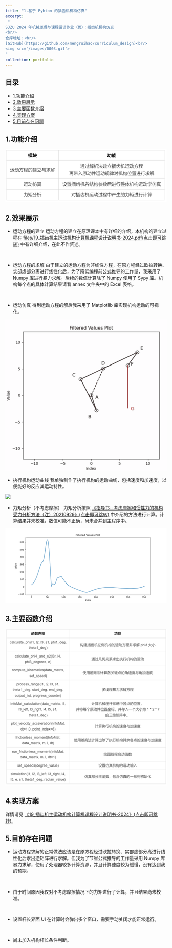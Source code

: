 ```yaml
---
title: "1.基于 Pyhton 的插齿机机构仿真"
excerpt:
 "
SJZU 2024 年机械原理与课程设计作业（优）：插齿机机构仿真
<br/>
仓库地址：<br/>
[GitHub](https://github.com/mengruihao/curriculum_design)<br/>
<img src='/images/0003.gif'>
"
collection: portfolio
---
```


## 目录
* [1.功能介绍](##1.功能介绍)
* [2.效果展示](##2.效果展示)
* [3.主要函数介绍](##3.主要函数介绍)
* [4.实现方案](##4实现方案)
* [5.目前存在问题](##5目前存在问题)


## 1.功能介绍
<img src='/images/0004.png'>


## 2.效果展示
* 运动方程的建立
运动方程的建立在原理课本中有详细的介绍，本机构的建立过程在 [files/19_插齿机主运动机构计算机课程设计说明书-2024.pdf(点击即可跳转)](files/19_插齿机主运动机构计算机课程设计说明书-2024.pdf) 中有详细介绍，在此不作赘述。
<br>

* 运动方程的求解
由于建立的运动方程为非线性方程，在原方程经过欧拉转换、实部虚部分离进行线性化后，为了降低编程前公式推导的工作量，我采用了 Numpy 库进行暴力求解。后续的数值计算除了 Numpy 使用了 Sypy 库。机构每个点的具体计算结果请看 annex 文件夹中的 Excel 表格。
<br>

* 运动仿真
得到运动方程的解后我采用了 Matplotlib 库实现机构运动的可视化。
<img src='/images/0001.gif'>
<br>

* 执行机构运动曲线
我单独制作了执行机构的运动曲线，包括速度和加速度，以便能好的反应其运动特性。
<img src='/images/0002.gif'>
<br>

* 力矩分析（不考虑摩擦）
力矩分析按照 [《指导书--考虑摩擦和惯性力的机构受力分析方法（注）20210929》(点击即可跳转)](https://github.com/mengruihao/curriculum_design/blob/main/files/%E6%8C%87%E5%AF%BC%E4%B9%A6--%E8%80%83%E8%99%91%E6%91%A9%E6%93%A6%E5%92%8C%E6%83%AF%E6%80%A7%E5%8A%9B%E7%9A%84%E6%9C%BA%E6%9E%84%E5%8F%97%E5%8A%9B%E5%88%86%E6%9E%90%E6%96%B9%E6%B3%95%EF%BC%88%E6%B3%A8%EF%BC%8920210929.pdf) 中介绍的方法进行计算。计算结果并未校准，数值可能不正确，尚未合并到主程序中。
<img src='/images/Figure_1.png'>


## 3.主要函数介绍
<img src='/images/0005.png'>


## 4.实现方案
详情请见 [《19_插齿机主运动机构计算机课程设计说明书-2024》(点击即可跳转)](https://github.com/mengruihao/curriculum_design/blob/main/files/19_%E6%8F%92%E9%BD%BF%E6%9C%BA%E4%B8%BB%E8%BF%90%E5%8A%A8%E6%9C%BA%E6%9E%84%E8%AE%A1%E7%AE%97%E6%9C%BA%E8%AF%BE%E7%A8%8B%E8%AE%BE%E8%AE%A1%E8%AF%B4%E6%98%8E%E4%B9%A6-2024.pdf)。


## 5.目前存在问题
* 运动方程求解的正常做法应该是在原方程经过欧拉转换、实部虚部分离进行线性化后求出逆矩阵进行求解。但我为了节省公式推导的工作量采用 Numpy 库暴力求解，使用了处理器较多计算资源，并且计算速度较为缓慢，没有达到我的预期。
<br>

* 由于时间原因我仅对不考虑摩擦情况下的力矩进行了计算，并且结果尚未校准。
<br>

* 设置杆长界面 UI 在计算时会弹出多个窗口，需要手动关闭才能正常运行。
<br>

* 尚未加入机构杆长条件判断。
